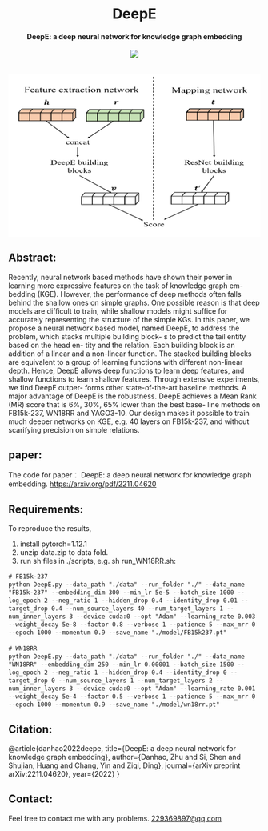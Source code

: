 <h1 align="center">
  DeepE
</h1>
<h4 align="center">DeepE: a deep neural network for knowledge graph embedding</h4>
<p align="center">
  <a href="https://arxiv.org/pdf/2211.04620"><img src="http://img.shields.io/badge/Paper-PDF-red.svg"></a>
</p>

<h2 align="center">
  <img align="center"  src="./overview.png" alt="...">
</h2>

## Abstract:
Recently, neural network based methods have shown their power in learning more expressive features on the task of knowledge graph em- bedding (KGE). However, the performance of deep methods often falls behind the shallow ones on simple graphs. One possible reason is that deep models are difficult to train, while shallow models might suffice for accurately representing the structure of the simple KGs.
In this paper, we propose a neural network based model, named DeepE, to address the problem, which stacks multiple building block- s to predict the tail entity based on the head en- tity and the relation. Each building block is an addition of a linear and a non-linear function. The stacked building blocks are equivalent to a group of learning functions with different non-linear depth. Hence, DeepE allows deep functions to learn deep features, and shallow functions to learn shallow features. Through extensive experiments, we find DeepE outper- forms other state-of-the-art baseline methods. A major advantage of DeepE is the robustness. DeepE achieves a Mean Rank (MR) score that is 6%, 30%, 65% lower than the best base- line methods on FB15k-237, WN18RR and YAGO3-10. Our design makes it possible to train much deeper networks on KGE, e.g. 40 layers on FB15k-237, and without scarifying precision on simple relations.

## paper:
The code for paper： DeepE: a deep neural network for knowledge graph embedding.
https://arxiv.org/pdf/2211.04620

## Requirements:
To reproduce the results, 
1) install pytorch=1.12.1
2) unzip data.zip to data fold.
3) run sh files in ./scripts, e.g. sh run_WN18RR.sh:
  ```shell
  # FB15k-237
  python DeepE.py --data_path "./data" --run_folder "./" --data_name "FB15k-237" --embedding_dim 300 --min_lr 5e-5 --batch_size 1000 --log_epoch 2 --neg_ratio 1 --hidden_drop 0.4 --identity_drop 0.01 --target_drop 0.4 --num_source_layers 40 --num_target_layers 1 --num_inner_layers 3 --device cuda:0 --opt "Adam" --learning_rate 0.003 --weight_decay 5e-8 --factor 0.8 --verbose 1 --patience 5 --max_mrr 0 --epoch 1000 --momentum 0.9 --save_name "./model/FB15k237.pt"
  
  # WN18RR
  python DeepE.py --data_path "./data" --run_folder "./" --data_name "WN18RR" --embedding_dim 250 --min_lr 0.00001 --batch_size 1500 --log_epoch 2 --neg_ratio 1 --hidden_drop 0.4 --identity_drop 0 --target_drop 0 --num_source_layers 1 --num_target_layers 2 --num_inner_layers 3 --device cuda:0 --opt "Adam" --learning_rate 0.001 --weight_decay 5e-4 --factor 0.5 --verbose 1 --patience 5 --max_mrr 0 --epoch 1000 --momentum 0.9 --save_name "./model/wn18rr.pt"
  ```
## Citation:
@article{danhao2022deepe,
  title={DeepE: a deep neural network for knowledge graph embedding},
  author={Danhao, Zhu and Si, Shen and Shujian, Huang and Chang, Yin and Ziqi, Ding},
  journal={arXiv preprint arXiv:2211.04620},
  year={2022}
}

## Contact:
Feel free to contact me with any problems. 229369897@qq.com
